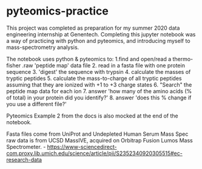 # pyteomics-practice
This project was completed as preparation for my summer 2020 data engineering internship at Genentech. Completing this jupyter notebook was a way of practicing with python and pyteomics, and introducing myself to mass-spectrometry analysis.

The notebook uses python & pyteomics to: 
1.find and open/read a thermo-fisher .raw 'peptide map' data file
2. read in a fasta file with one protein sequence
3. 'digest' the sequence with trypsin
4. calculate the masses of tryptic peptides
5. calculate the mass-to-charge of all tryptic peptides assuming that they are ionized with +1 to +3 charge states
6. "Search" the peptide map data for each ion
7. answer 'how many of the amino acids (% of total) in your protein did you identify?'
8. answer 'does this % change if you use a different file?'

Pyteomics Example 2 from the docs is also mocked at the end of the notebook.

Fasta files come from UniProt and Undepleted Human Serum Mass Spec raw data is from UCSD MassIVE, acquired on Orbitrap Fusion Lumos Mass Spectrometer. - https://www-sciencedirect-com.proxy.lib.umich.edu/science/article/pii/S2352340920305515#ec-research-data
